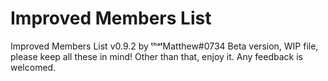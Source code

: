 # Improved Members List
Improved Members List v0.9.2 by ᵗʰᵃᵗMatthew#0734
Beta version, WIP file, please keep all these in mind!
Other than that, enjoy it. Any feedback is welcomed.
